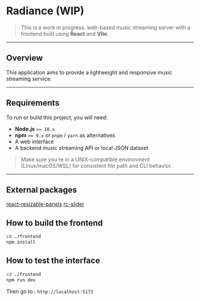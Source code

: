 # Radiance (WIP)

> This is a work in progress. web-based music streaming server with a frontend built using **React** and **Vite**.

---

## Overview

This application aims to provide a lightweight and responsive music streaming service.

---

## Requirements

To run or build this project, you will need:

- **Node.js** `>= 18.x`
- **npm** `>= 9.x` or `pnpm` / `yarn` as alternatives
- A web interface
- A backend music streaming API or local JSON dataset

> Make sure you're in a UNIX-compatible environment (Linux/macOS/WSL) for consistent file path and CLI behavior.

---

## External packages

[react-resizable-panels](https://github.com/bvaughn/react-resizable-panels)
[rc-slider](https://github.com/schrodinger/rc-slider)

## How to build the frontend

```bash
cd ./frontend
npm install
```

## How to test the interface

```bash
cd ./frontend
npm run dev
```
Then go to : ```http://localhost:5173```